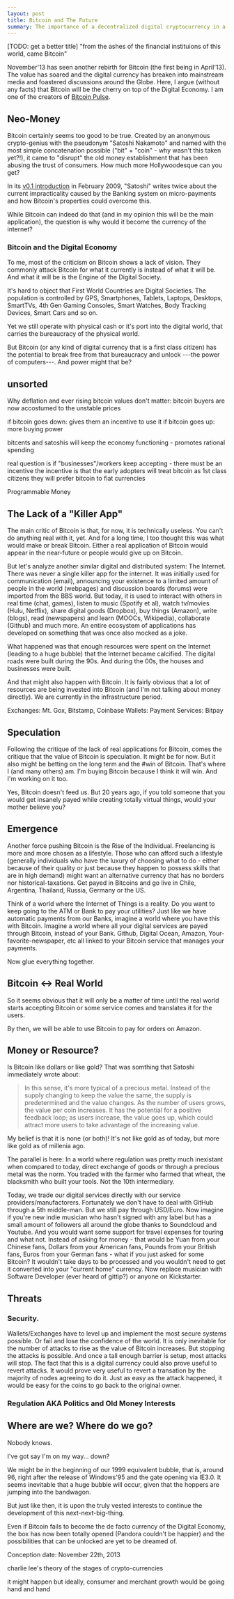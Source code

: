 ```yaml
---
layout: post
title: Bitcoin and The Future
summary: The importance of a decentralized digital cryptocurrency in a digital and service based society, or why Bitcoin will win.
---
```


 [TODO: get a better title]
"from the ashes of the financial instituions of this world, came Bitcoin"




November'13 has seen another rebirth for Bitcoin (the first being in April'13). The value has soared and the digital currency has breaken into mainstream media and foastered discussions around the Globe. Here, I argue (without any facts) that Bitcoin will be the cherry on top of the Digital Economy. I am one of the creators of [Bitcoin Pulse](http://www.bitcoinpulse.com).

## Neo-Money
Bitcoin certainly seems too good to be true. Created by an anonymous crypto-genius with the pseudonym "Satoshi Nakamoto" and named with the most simple concatenation possible ("bit" + "coin" - why wasn't this taken yet?!), it came to "disrupt" the old money establishment that has been abusing the trust of consumers. How much more Hollywoodesque can you get?

In its [v0.1 introduction](http://p2pfoundation.ning.com/forum/topics/bitcoin-open-source) in February 2009, "Satoshi" writes twice about the current impracticality caused by the Banking system on micro-payments and how Bitcoin's properties could overcome this.

While Bitcoin can indeed do that (and in my opinion this will be the main application), the question is why would it become the currency of the internet?

### Bitcoin and the Digital Economy

To me, most of the criticism on Bitcoin shows a lack of vision. They commonly attack Bitcoin for what it currently is instead of what it will be. And what it will be is the Engine of the Digital Society.

It's hard to object that First World Countries are Digital Societies. The population is controlled by GPS, Smartphones, Tablets, Laptops, Desktops, SmartTVs, 4th Gen Gaming Consoles, Smart Watches, Body Tracking Devices, Smart Cars and so on.

Yet we still operate with physical cash or it's port into the digital world, that carries the bureaucracy of the physical world.

But Bitcoin (or any kind of digital currency that is a first class citizen) has the potential to break free from that bureaucracy and unlock ---the power of computers---. And power might that be?













## unsorted
Why deflation and ever rising bitcoin values don't matter: bitcoin buyers are now accostumed to the unstable prices

if bitcoin goes down: gives them an incentive to use it
if bitcoin goes up: more buying power

bitcents and satoshis will keep the economy functioning - promotes rational spending

real question is if "businesses"/workers keep accepting - there must be an incentive
the incentive is that the early adopters will treat bitcoin as 1st class citizens
they will prefer bitcoin to fiat currencies

Programmable Money

## The Lack of a "Killer App"
The main critic of Bitcoin is that, for now, it is technically useless. You can't do anything real with it, yet.
And for a long time, I too thought this was what would make or break Bitcoin. Either a real application of Bitcoin would appear in the near-future or people would give up on Bitcoin.

But let's analyze another similar digital and distributed system: The Internet. There was never a single killer app for the internet. It was initially used for communication (email), announcing your existence to a limited amount of people in the world (webpages) and discussion boards (forums) were imported from the BBS world.
But today, it is used to interact with others in real time (chat, games), listen to music (Spotify et al), watch tv/movies (Hulu, Netflix), share digital goods (Dropbox), buy things (Amazon), write (blogs), read (newspapers) and learn (MOOCs, Wikipedia), collaborate (Github) and much more. An entire ecosystem of applications has developed on something that was once also mocked as a joke.

What happened was that enough resources were spent on the Internet (leading to a huge bubble) that the Internet became calcified.
The digital roads were built during the 90s. And during the 00s, the houses and businesses were built.

And that might also happen with Bitcoin. It is fairly obvious that a lot of resources are being invested into Bitcoin (and I'm not talking about money directly).
We are currently in the infrastructure period.

Exchanges: Mt. Gox, Bitstamp, Coinbase
Wallets:
Payment Services: Bitpay

## Speculation
Following the critique of the lack of real applications for Bitcoin, comes the critique that the value of Bitcoin is speculation. It might be for now.
But it also might be betting on the long term and the #win of Bitcoin. That's where I (and many others) am. I'm buying Bitcoin because I think it will win. And I'm working on it too.

Yes, Bitcoin doesn't feed us. But 20 years ago, if you told someone that you would get insanely payed while creating totally virtual things, would your mother believe you?






## Emergence
Another force pushing Bitcoin is the Rise of the Individual. Freelancing is more and more chosen as a lifestyle. Those who can afford such a lifestyle (generally individuals who have the luxury of choosing what to do - either because of their quality or just because they happen to possess skills that are in high demand) might want an alternative currency that has no borders nor historical-taxations. Get payed in Bitcoins and go live in Chile, Argentina, Thailand, Russia, Germany or the US.

Think of a world where the Internet of Things is a reality. Do you want to keep going to the ATM or Bank to pay your utilities?
Just like we have automatic payments from our Banks, imagine a world where you have this with Bitcoin. Imagine a world where all your digital services are payed through Bitcoin, instead of your Bank. Github, Digital Ocean, Amazon, Your-favorite-newspaper, etc all linked to your Bitcoin service that manages your payments.

Now glue everything together.

## Bitcoin &lt;-&gt; Real World
So it seems obvious that it will only be a matter of time until the real world starts accepting Bitcoin or some service comes and translates it for the users.

By then, we will be able to use Bitcoin to pay for orders on Amazon.


## Money or Resource?
Is Bitcoin like dollars or like gold? That was somthing that Satoshi immediately wrote about:

> In this sense, it's more typical of a precious metal. Instead of the supply changing to keep the value the same, the supply is predetermined and the value changes. As the number of users grows, the value per coin increases. It has the potential for a positive feedback loop; as users increase, the value goes up, which could attract more users to take advantage of the increasing value.

My belief is that it is none (or both)! It's not like gold as of today, but more like gold as of millenia ago.

The parallel is here:
In a world where regulation was pretty much inexistant when compared to today, direct exchange of goods or through a precious metal was the norm.
You traded with the farmer who farmed that wheat, the blacksmith who built your tools. Not the 10th intermediary.

Today, we trade our digital services directly with our service providers/manufactorers. Fortunately we don't have to deal with GitHub through a 5th middle-man.
But we still pay through USD/Euro. Now imagine if you're new indie musician who hasn't signed with any label but has a small amount of followers all around the globe thanks to Soundcloud and Youtube. And you would want some support for travel expenses for touring and what not. Instead of asking for money - that would be Yuan from your Chinese fans, Dollars from your American fans, Pounds from your British fans, Euros from your German fans - what if you just asked for some Bitcoin? It wouldn't take days to be processed and you wouldn't need to get it converted into your "current home" currency. Now replace musician with Software Developer (ever heard of gittip?) or anyone on Kickstarter.

## Threats

### Security.
Wallets/Exchanges have to level up and implement the most secure systems possible. Or fail and lose the confidence of the world.
It is only inevitable for the number of attacks to rise as the value of Bitcoin increases. But stopping the attacks is possible. And once a tall enough barrier is setup,
most attacks will stop. The fact that this is a digital currency could also prove useful to revert attacks.
It would prove very useful to revert a transation by the majority of nodes agreeing to do it. Just as easy as the attack happened, it would be easy for the coins to go back to the original owner.

### Regulation AKA Politics and Old Money Interests


## Where are we? Where do we go?
Nobody knows.

I've got say I'm on my way... down?

We might be in the beginning of our 1999 equivalent bubble, that is, around 96, right after the release of Windows'95 and the gate opening via IE3.0.
It seems inevitable that a huge bubble will occur, given that the hoppers are jumping into the bandwagon.

But just like then, it is upon the truly vested interests to continue the development of this next-next-big-thing.

Even if Bitcoin fails to become the de facto currency of the Digital Economy, the box has now been totally opened (Pandora couldn't be happier) and the possibilities that can be unlocked are yet to be dreamed of.

Conception date: November 22th, 2013











charlie lee's theory of the stages of crypto-currencies

it might happen
but ideally, consumer and merchant growth would be going hand and hand
